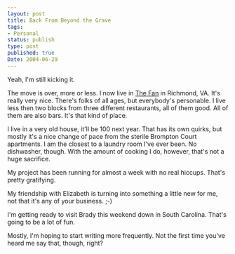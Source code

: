 ```yaml
---
layout: post
title: Back From Beyond the Grave
tags:
- Personal
status: publish
type: post
published: true
Date: 2004-06-29
---
```

Yeah, I'm still kicking it.


The move is over, more or less.  I now live in [The Fan](http://www.fandistrict.org/) in Richmond, VA.  It's really very nice.  There's folks of all ages, but everybody's personable.  I live less then two blocks from three different restaurants, all of them good.  All of them are also bars.  It's that kind of place.


I live in a very old house, it'll be 100 next year.  That has its own quirks, but mostly it's a nice change of pace from the sterile Brompton Court apartments.  I am the closest to a laundry room I've ever been.  No dishwasher, though.  With the amount of cooking I do, however, that's not a huge sacrifice.


My project has been running for almost a week with no real hiccups.  That's pretty gratifying.


My friendship with Elizabeth is turning into something a little new for me, not that it's any of your business.  ;-)


I'm getting ready to visit Brady this weekend down in South Carolina.  That's going to be a lot of fun.


Mostly, I'm hoping to start writing more frequently.  Not the first time you've heard me say that, though, right?
